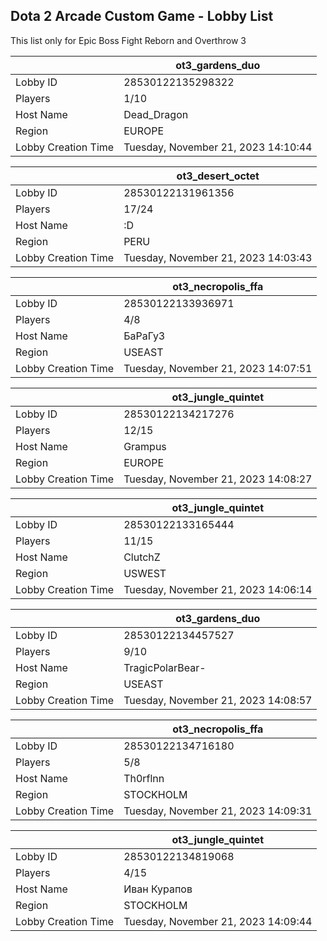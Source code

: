 ## Dota 2 Arcade Custom Game - Lobby List

This list only for Epic Boss Fight Reborn and Overthrow 3

|  | ot3_gardens_duo |
| ------ | ------ |
| Lobby ID | 28530122135298322 |
| Players | 1/10 |
| Host Name | Dead_Dragon |
| Region | EUROPE |
| Lobby Creation Time | Tuesday, November 21, 2023 14:10:44 |


|  | ot3_desert_octet |
| ------ | ------ |
| Lobby ID | 28530122131961356 |
| Players | 17/24 |
| Host Name | :D |
| Region | PERU |
| Lobby Creation Time | Tuesday, November 21, 2023 14:03:43 |


|  | ot3_necropolis_ffa |
| ------ | ------ |
| Lobby ID | 28530122133936971 |
| Players | 4/8 |
| Host Name | БаРаГуЗ |
| Region | USEAST |
| Lobby Creation Time | Tuesday, November 21, 2023 14:07:51 |


|  | ot3_jungle_quintet |
| ------ | ------ |
| Lobby ID | 28530122134217276 |
| Players | 12/15 |
| Host Name | Grampus |
| Region | EUROPE |
| Lobby Creation Time | Tuesday, November 21, 2023 14:08:27 |


|  | ot3_jungle_quintet |
| ------ | ------ |
| Lobby ID | 28530122133165444 |
| Players | 11/15 |
| Host Name | ClutchZ |
| Region | USWEST |
| Lobby Creation Time | Tuesday, November 21, 2023 14:06:14 |


|  | ot3_gardens_duo |
| ------ | ------ |
| Lobby ID | 28530122134457527 |
| Players | 9/10 |
| Host Name | TragicPolarBear- |
| Region | USEAST |
| Lobby Creation Time | Tuesday, November 21, 2023 14:08:57 |


|  | ot3_necropolis_ffa |
| ------ | ------ |
| Lobby ID | 28530122134716180 |
| Players | 5/8 |
| Host Name | Th0rflnn |
| Region | STOCKHOLM |
| Lobby Creation Time | Tuesday, November 21, 2023 14:09:31 |


|  | ot3_jungle_quintet |
| ------ | ------ |
| Lobby ID | 28530122134819068 |
| Players | 4/15 |
| Host Name | Иван Курапов |
| Region | STOCKHOLM |
| Lobby Creation Time | Tuesday, November 21, 2023 14:09:44 |


